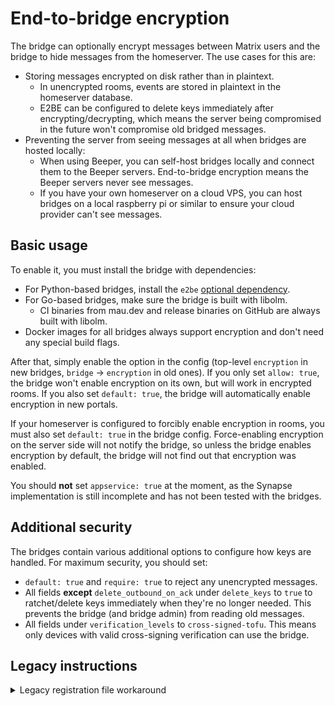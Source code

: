 # End-to-bridge encryption
The bridge can optionally encrypt messages between Matrix users and the bridge
to hide messages from the homeserver. The use cases for this are:

* Storing messages encrypted on disk rather than in plaintext.
  * In unencrypted rooms, events are stored in plaintext in the homeserver database.
  * E2BE can be configured to delete keys immediately after encrypting/decrypting,
    which means the server being compromised in the future won't compromise old
    bridged messages.
* Preventing the server from seeing messages at all when bridges are hosted locally:
  * When using Beeper, you can self-host bridges locally and connect them to
    the Beeper servers. End-to-bridge encryption means the Beeper servers never
    see messages.
  * If you have your own homeserver on a cloud VPS, you can host bridges on
    a local raspberry pi or similar to ensure your cloud provider can't see
    messages.

## Basic usage

To enable it, you must install the bridge with dependencies:
* For Python-based bridges, install the `e2be` [optional dependency](../python/optional-dependencies.md).
* For Go-based bridges, make sure the bridge is built with libolm.
  * CI binaries from mau.dev and release binaries on GitHub are always built with libolm.
* Docker images for all bridges always support encryption and don't need any special build flags.

After that, simply enable the option in the config (top-level `encryption` in
new bridges, `bridge` → `encryption` in old ones). If you only set `allow: true`,
the bridge won't enable encryption on its own, but will work in encrypted rooms.
If you also set `default: true`, the bridge will automatically enable encryption
in new portals.

If your homeserver is configured to forcibly enable encryption in rooms, you
must also set `default: true` in the bridge config. Force-enabling encryption
on the server side will not notify the bridge, so unless the bridge enables
encryption by default, the bridge will not find out that encryption was enabled.

You should **not** set `appservice: true` at the moment, as the Synapse
implementation is still incomplete and has not been tested with the bridges.

## Additional security

The bridges contain various additional options to configure how keys are handled.
For maximum security, you should set:

* `default: true` and `require: true` to reject any unencrypted messages.
* All fields **except** `delete_outbound_on_ack` under `delete_keys` to `true`
  to ratchet/delete keys immediately when they're no longer needed. This
  prevents the bridge (and bridge admin) from reading old messages.
* All fields under `verification_levels` to `cross-signed-tofu`. This means
  only devices with valid cross-signing verification can use the bridge.

## Legacy instructions

<details>
<summary>Legacy registration file workaround</summary>

In mautrix-telegram v0.8.0 release candidates, you had to manually apply a
workaround for [MSC2190](https://github.com/matrix-org/matrix-spec-proposals/pull/2190).
In newer versions (mautrix-telegram v0.8.0+, mautrix-python v0.5.0-rc3+) the
workaround is applied automatically to all newly generated registration files.
For old registration files, you can either regenerate the file or apply the
workaround manually:

1. Change `sender_localpart` in the registration to something else.
   Any random string will do.
2. Add a new entry in the `users` array for the bridge bot (the previous value
   of `sender_localpart`). If you used the default `telegrambot`, the result
   should look something like this:
   ```yaml
   namespaces:
       users:
       - exclusive: true
         regex: '@telegram_.+:your.homeserver'
       - exclusive: true
         regex: '@telegrambot:your.homeserver'
   ```
3. <del>Using the `as_token`, make a call to register the bot user. It's fine
   if this says the user is already in use.</del> This step only applies to new
   bridges, but new bridges don't need to do this workaround.
   ```shell
   $ curl -H "Authorization: Bearer <as_token>" -d '{"username": "telegrambot"}' -X POST https://your.homeserver/_matrix/client/r0/register?kind=user
   ```

</details>
